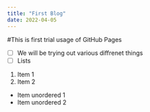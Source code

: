 ```yaml
---
title: "First Blog"
date: 2022-04-05
---
```


#This is first trial usage of GitHub Pages

- [ ] We will be trying out various diffrenet things 
- [ ] Lists

1. Item 1
2. Item 2

- Item unordered 1
- Item unordered 2

